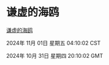 # 谦虚的海鸥
[谦虚的海鸥](http://219.139.197.74:56308/qxdho/course/base/hotlink/index.php)

2024年 11月 01日 星期五 04:10:02 CST

2024年 10月 31日 星期四 20:10:02 GMT

